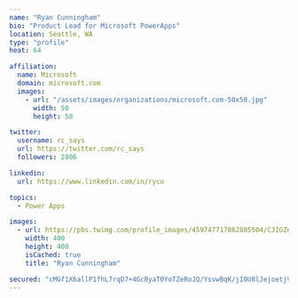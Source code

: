 ```yaml
---
name: "Ryan Cunningham"
bio: "Product Lead for Microsoft PowerApps"
location: Seattle, WA
type: "profile"
heat: 64

affiliation:
  name: Microsoft
  domain: microsoft.com
  images:
    - url: "/assets/images/organizations/microsoft.com-50x50.jpg"
      width: 50
      height: 50

twitter:
  username: rc_says
  url: https://twitter.com/rc_says
  followers: 2806

linkedin:
  url: https://www.linkedin.com/in/rycu

topics:
  - Power Apps

images:
  - url: https://pbs.twimg.com/profile_images/459747717862805504/CJIGZejd_400x400.png
    width: 400
    height: 400
    isCached: true
    title: "Ryan Cunningham"

secured: "cMGf1X6allP1fhL7rqD7+4GcByaT0YoTZeRoJQ/YsvwBqK/jI0U8lJejoetjVR3JEN6mEmf2QFpWcxbNS3KHvtrpEvG+QDEgQk4VE7Fw1/mmLfOzuJW0wdAyGFhuY/nmGMhD/AD2rEZP+Sf4gopcdHOBT6WHCOWSxInDpqIroPLX9i6c8YqAUl0oZ6urmrB+Xs8HzwhNiH6Z7OVV87Wp2z1hjzMwoXwWvc0NfA8W0BbD4qAyxFUYWZOKcOKOPoPqHsLF/GptxXuby2lFxCSk/Rv2ZJ+aLhEaBlpnA1QnA8WxvbrCNYF7Ht+4qfty6vzINPumkhghXZoZiOpxMjezC9cjLl47FnVhxlPUoBI7jUg/5Y6dkuW58jXrBDl+b8glYxLMD5vaI35wSC4ggHR+Kcwx/UN2O9XvlT2AEVLYijU=;r0e0HV2fm81lA0mYpuuAAg=="
---
```


